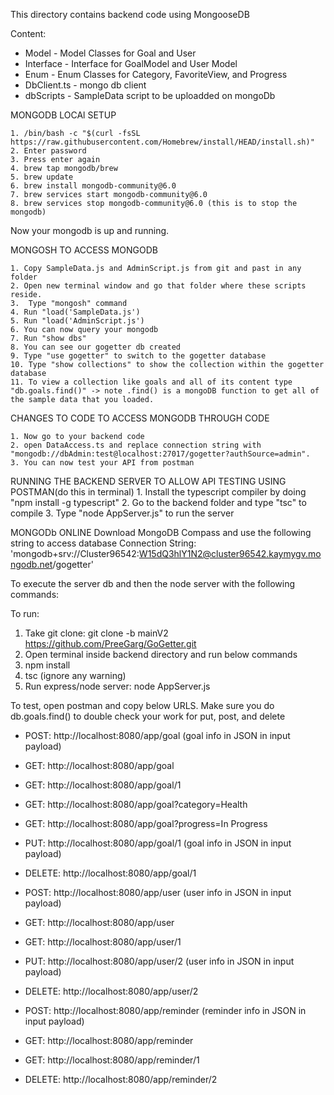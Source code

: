 This directory contains backend code using MongooseDB

Content:
* Model - Model Classes for Goal and User
* Interface - Interface for GoalModel and User Model
* Enum - Enum Classes for Category, FavoriteView, and Progress
* DbClient.ts - mongo db client
* dbScripts - SampleData script to be uploadded on mongoDb

MONGODB LOCAl SETUP 

	1. /bin/bash -c "$(curl -fsSL https://raw.githubusercontent.com/Homebrew/install/HEAD/install.sh)"
	2. Enter password
	3. Press enter again
	4. brew tap mongodb/brew
	5. brew update
	6. brew install mongodb-community@6.0
	7. brew services start mongodb-community@6.0
	8. brew services stop mongodb-community@6.0 (this is to stop the mongodb)

Now your mongodb is up and running.

MONGOSH TO ACCESS MONGODB

	1. Copy SampleData.js and AdminScript.js from git and past in any folder
	2. Open new terminal window and go that folder where these scripts reside.
	3.  Type "mongosh" command
	4. Run "load('SampleData.js')
	5. Run "load('AdminScript.js')
	6. You can now query your mongodb
	7. Run "show dbs"
	8. You can see our gogetter db created
	9. Type "use gogetter" to switch to the gogetter database
	10. Type "show collections" to show the collection within the gogetter database
	11. To view a collection like goals and all of its content type "db.goals.find()" -> note .find() is a mongoDB function to get all of the sample data that you loaded. 

CHANGES TO CODE TO ACCESS MONGODB THROUGH CODE

	1. Now go to your backend code
	2. open DataAccess.ts and replace connection string with "mongodb://dbAdmin:test@localhost:27017/gogetter?authSource=admin". 
	3. You can now test your API from postman

RUNNING THE BACKEND SERVER TO ALLOW API TESTING USING POSTMAN(do this in terminal) 
	1. Install the typescript compiler by doing "npm install -g typescript"
	2. Go to the backend folder and type "tsc" to compile
	3. Type "node AppServer.js" to run the server 

MONGODb ONLINE
Download MongoDB Compass and use the following string to access database
Connection String: 'mongodb+srv://Cluster96542:W15dQ3hlY1N2@cluster96542.kaymygv.mongodb.net/gogetter'

To execute the server db and then the node server with the following commands:

To run:
1. Take git clone: git clone -b mainV2 https://github.com/PreeGarg/GoGetter.git
2. Open terminal inside backend directory and run below commands
3. npm install
4. tsc (ignore any warning)
5. Run express/node server: node AppServer.js 

To test, open postman and copy below URLS. Make sure you do db.goals.find() to double check your work
for put, post, and delete
* POST: http://localhost:8080/app/goal (goal info in JSON in input payload)
* GET: http://localhost:8080/app/goal
* GET: http://localhost:8080/app/goal/1
* GET: http://localhost:8080/app/goal?category=Health
* GET: http://localhost:8080/app/goal?progress=In Progress
* PUT: http://localhost:8080/app/goal/1  (goal info in JSON in input payload)
* DELETE: http://localhost:8080/app/goal/1

* POST: http://localhost:8080/app/user (user info in JSON in input payload)
* GET: http://localhost:8080/app/user
* GET: http://localhost:8080/app/user/1
* PUT: http://localhost:8080/app/user/2 (user info in JSON in input payload)
* DELETE: http://localhost:8080/app/user/2

* POST: http://localhost:8080/app/reminder (reminder info in JSON in input payload)
* GET: http://localhost:8080/app/reminder
* GET: http://localhost:8080/app/reminder/1
* DELETE: http://localhost:8080/app/reminder/2